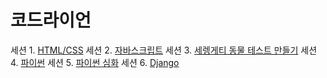 # 코드라이언
세션 1. [HTML/CSS](./htmlcss)
세션 2. [자바스크립트](./javascript)
세션 3. [세렝게티 동물 테스트 만들기](./serengetiAnimalTest)
세션 4. [파이썬](./python)
세션 5. [파이썬 심화](./python_advanced)
세션 6. [Django](./django)